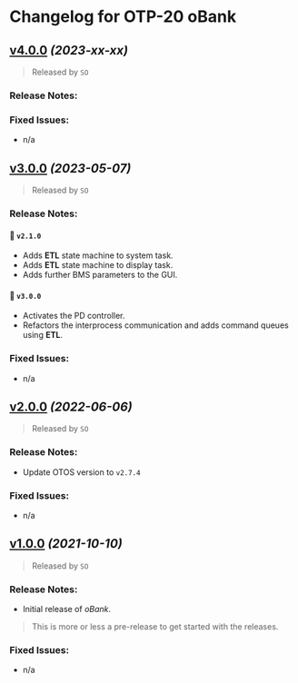 # Changelog for OTP-20 oBank
## [v4.0.0](https://github.com/SebastianOberschwendtner/OTP20_oBank/releases/tag/v4.0.0) *(2023-xx-xx)*

>Released by `SO`

### Release Notes:

### Fixed Issues:

- n/a

## [v3.0.0](https://github.com/SebastianOberschwendtner/OTP20_oBank/releases/tag/v3.0.0) *(2023-05-07)*

>Released by `SO`

### Release Notes:
#### :bookmark: `v2.1.0`
- Adds **ETL** state machine to system task.
- Adds **ETL** state machine to display task.
- Adds further BMS parameters to the GUI.
#### :bookmark: `v3.0.0`
- Activates the PD controller.
- Refactors the interprocess communication and adds command queues using **ETL**.

### Fixed Issues:

- n/a

## [v2.0.0](https://github.com/SebastianOberschwendtner/OTP20_oBank/releases/tag/v2.0.0) *(2022-06-06)*

>Released by `SO`

### Release Notes:
- Update OTOS version to `v2.7.4`

### Fixed Issues:

- n/a

## [v1.0.0](https://github.com/SebastianOberschwendtner/OTP20_oBank/releases/tag/v1.0.0) *(2021-10-10)*

>Released by `SO`

### Release Notes:
- Initial release of *oBank*.

> This is more or less a pre-release to get started with the releases.

### Fixed Issues:

- n/a
